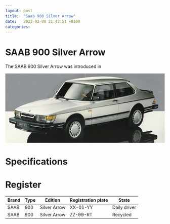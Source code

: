 ```yaml
---
layout: post
title:  "Saab 900 Silver Arrow"
date:   2023-02-08 21:42:51 +0100
categories:
---
```

# SAAB 900 Silver Arrow

The SAAB 900 Silver Arrow was introduced in

![SAAB 900 Silver Arrow](/assets/images/900_silver_arrow/header.png "SAAB 900 Silver Arrow")

# Specifications

# Register

| Brand | Type | Edition | Registration plate | State |
| --- | --- | --- | --- | ---- |
| SAAB | 900 | Silver Arrow | XX-01-YY | Daily driver | 
| SAAB | 900 | Silver Arrow | ZZ-99-RT | Recycled | 




